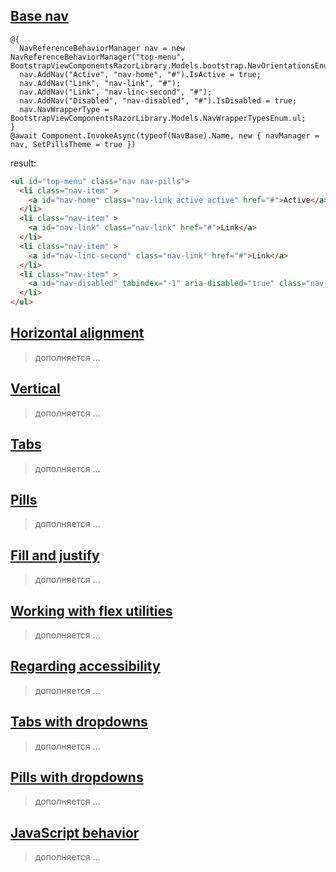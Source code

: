 ## [Base nav](https://getbootstrap.com/docs/4.3/components/navs/#base-nav)
```cshtml
@{
  NavReferenceBehaviorManager nav = new NavReferenceBehaviorManager("top-menu", BootstrapViewComponentsRazorLibrary.Models.bootstrap.NavOrientationsEnum.HorizontallyLeftAligned);
  nav.AddNav("Active", "nav-home", "#").IsActive = true;
  nav.AddNav("Link", "nav-link", "#");
  nav.AddNav("Link", "nav-linc-second", "#");
  nav.AddNav("Disabled", "nav-disabled", "#").IsDisabled = true;
  nav.NavWrapperType = BootstrapViewComponentsRazorLibrary.Models.NavWrapperTypesEnum.ul;
}
@await Component.InvokeAsync(typeof(NavBase).Name, new { navManager = nav, SetPillsTheme = true })
```
result:
```html
<ul id="top-menu" class="nav nav-pills">
  <li class="nav-item" >
    <a id="nav-home" class="nav-link active active" href="#">Active</a>
  </li>
  <li class="nav-item" >
    <a id="nav-link" class="nav-link" href="#">Link</a>
  </li>
  <li class="nav-item" >
    <a id="nav-linc-second" class="nav-link" href="#">Link</a>
  </li>
  <li class="nav-item" >
    <a id="nav-disabled" tabindex="-1" aria-disabled="true" class="nav-link disabled" href="#">Disabled</a>
  </li>
</ul>
```

## [Horizontal alignment](https://getbootstrap.com/docs/4.3/components/navs/#horizontal-alignment)
> дополняется ...

## [Vertical](https://getbootstrap.com/docs/4.3/components/navs/#vertical)
> дополняется ...

## [Tabs](https://getbootstrap.com/docs/4.3/components/navs/#tabs)
> дополняется ...

## [Pills](https://getbootstrap.com/docs/4.3/components/navs/#pills)
> дополняется ...

## [Fill and justify](https://getbootstrap.com/docs/4.3/components/navs/#fill-and-justify)
> дополняется ...

## [Working with flex utilities](https://getbootstrap.com/docs/4.3/components/navs/#working-with-flex-utilities)
> дополняется ...

## [Regarding accessibility](https://getbootstrap.com/docs/4.3/components/navs/#regarding-accessibility)
> дополняется ...

## [Tabs with dropdowns](https://getbootstrap.com/docs/4.3/components/navs/#tabs-with-dropdowns)
> дополняется ...

## [Pills with dropdowns](https://getbootstrap.com/docs/4.3/components/navs/#pills-with-dropdowns)
> дополняется ...

## [JavaScript behavior](https://getbootstrap.com/docs/4.3/components/navs/#javascript-behavior)
> дополняется ...
